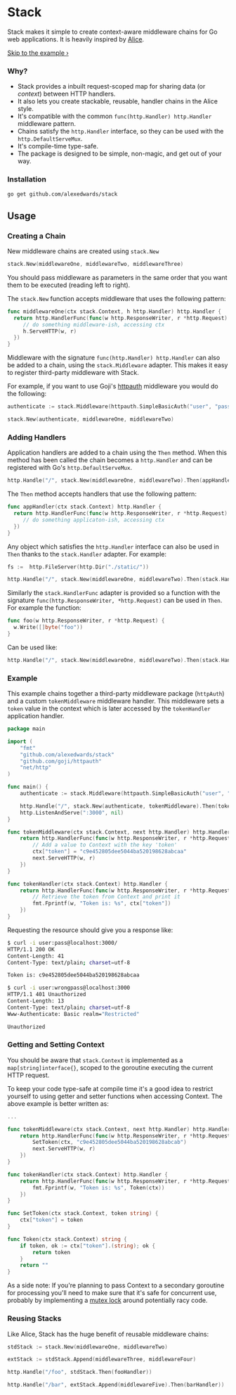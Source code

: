 # Stack

Stack makes it simple to create context-aware middleware chains for Go web applications. It is heavily inspired by [Alice](https://github.com/justinas/alice).

[Skip to the example &rsaquo;](#example)

### Why?

- Stack provides a inbuilt request-scoped map for sharing data (or *context*) between HTTP handlers.
- It also lets you create stackable, reusable, handler chains in the Alice style.
- It's compatible with the common `func(http.Handler) http.Handler` middleware pattern.
- Chains satisfy the `http.Handler` interface, so they can be used with the `http.DefaultServeMux`.
- It's compile-time type-safe.
- The package is designed to be simple, non-magic, and get out of your way.

### Installation

```bash
go get github.com/alexedwards/stack
```

## Usage

### Creating a Chain

New middleware chains are created using `stack.New`

```go
stack.New(middlewareOne, middlewareTwo, middlewareThree)
```

You should pass middleware as parameters in the same order that you want them to be executed (reading left to right).

The `stack.New` function accepts middleware that uses the following pattern:

```go
func middlewareOne(ctx stack.Context, h http.Handler) http.Handler {
  return http.HandlerFunc(func(w http.ResponseWriter, r *http.Request) {
     // do something middleware-ish, accessing ctx
     h.ServeHTTP(w, r)
  })
}
```

Middleware with the signature `func(http.Handler) http.Handler` can also be added to a chain, using the `stack.Middleware` adapter. This makes it easy to register third-party middleware with Stack.

For example, if you want to use Goji's [httpauth](https://github.com/goji/httpauth) middleware you would do the following:

```go
authenticate := stack.Middleware(httpauth.SimpleBasicAuth("user", "pass"))

stack.New(authenticate, middlewareOne, middlewareTwo)
```

### Adding Handlers

Application handlers are added to a chain using the `Then` method. When this method has been called the chain becomes a `http.Handler` and can be registered with Go's `http.DefaultServeMux`.

```go
http.Handle("/", stack.New(middlewareOne, middlewareTwo).Then(appHandler))
```

The `Then` method accepts handlers that use the following pattern:

```go
func appHandler(ctx stack.Context) http.Handler {
  return http.HandlerFunc(func(w http.ResponseWriter, r *http.Request) {
     // do something applicaton-ish, accessing ctx
  })
}
```

Any object which satisfies the `http.Handler` interface can also be used in `Then` thanks to the `stack.Handler` adapter. For example:

```go
fs :=  http.FileServer(http.Dir("./static/"))

http.Handle("/", stack.New(middlewareOne, middlewareTwo).Then(stack.Handler(fs)))
```

Similarly the `stack.HandlerFunc` adapter is provided so a function with the signature `func(http.ResponseWriter, *http.Request)` can be used in `Then`. For example the function:

```go
func foo(w http.ResponseWriter, r *http.Request) {
  w.Write([]byte("foo"))
}
```

Can be used like:

```go
http.Handle("/", stack.New(middlewareOne, middlewareTwo).Then(stack.HandlerFunc(foo)))
```

### Example

This example chains together a third-party middleware package (`httpAuth`) and a custom `tokenMiddleware` middleware handler. This middleware sets a `token` value in the context which is later accessed by the `tokenHandler` application handler.

```go
package main

import (
    "fmt"
    "github.com/alexedwards/stack"
    "github.com/goji/httpauth"
    "net/http"
)

func main() {
    authenticate := stack.Middleware(httpauth.SimpleBasicAuth("user", "pass"))

    http.Handle("/", stack.New(authenticate, tokenMiddleware).Then(tokenHandler))
    http.ListenAndServe(":3000", nil)
}

func tokenMiddleware(ctx stack.Context, next http.Handler) http.Handler {
    return http.HandlerFunc(func(w http.ResponseWriter, r *http.Request) {
        // Add a value to Context with the key 'token'
        ctx["token"] = "c9e452805dee5044ba520198628abcaa"
        next.ServeHTTP(w, r)
    })
}

func tokenHandler(ctx stack.Context) http.Handler {
    return http.HandlerFunc(func(w http.ResponseWriter, r *http.Request) {
        // Retrieve the token from Context and print it
        fmt.Fprintf(w, "Token is: %s", ctx["token"])
    })
}
```

Requesting the resource should give you a response like:

```bash
$ curl -i user:pass@localhost:3000/
HTTP/1.1 200 OK
Content-Length: 41
Content-Type: text/plain; charset=utf-8

Token is: c9e452805dee5044ba520198628abcaa

$ curl -i user:wrongpass@localhost:3000
HTTP/1.1 401 Unauthorized
Content-Length: 13
Content-Type: text/plain; charset=utf-8
Www-Authenticate: Basic realm="Restricted"

Unauthorized
```

### Getting and Setting Context

You should be aware that `stack.Context` is implemented as a `map[string]interface{}`, scoped to the goroutine executing the current HTTP request.

To keep your code type-safe at compile time it's a good idea to restrict yourself to using getter and setter functions when accessing Context. The above example is better written as:

```go
...

func tokenMiddleware(ctx stack.Context, next http.Handler) http.Handler {
    return http.HandlerFunc(func(w http.ResponseWriter, r *http.Request) {
        SetToken(ctx, "c9e452805dee5044ba520198628abcab")
        next.ServeHTTP(w, r)
    })
}

func tokenHandler(ctx stack.Context) http.Handler {
    return http.HandlerFunc(func(w http.ResponseWriter, r *http.Request) {
        fmt.Fprintf(w, "Token is: %s", Token(ctx))
    })
}

func SetToken(ctx stack.Context, token string) {
    ctx["token"] = token
}

func Token(ctx stack.Context) string {
    if token, ok := ctx["token"].(string); ok {
        return token
    }
    return ""
}
```

As a side note: If you're planning to pass Context to a secondary goroutine for processing you'll need to make sure that it's safe for concurrent use, probably by implementing a [mutex lock](http://www.alexedwards.net/blog/understanding-mutexes) around potentially racy code.

### Reusing Stacks

Like Alice, Stack has the huge benefit of reusable middleware chains:

```go
stdStack := stack.New(middlewareOne, middlewareTwo)

extStack := stdStack.Append(middlewareThree, middlewareFour)

http.Handle("/foo", stdStack.Then(fooHandler))

http.Handle("/bar", extStack.Append(middlewareFive).Then(barHandler))
```
